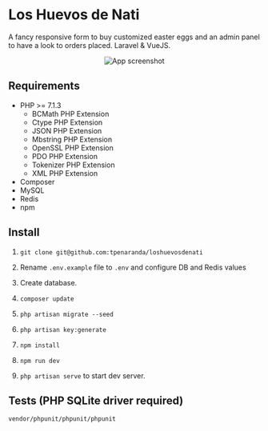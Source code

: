 # Los Huevos de Nati
A fancy responsive form to buy customized easter eggs and an admin panel to have a look to orders placed. Laravel & VueJS.

<p align="center">
  <img src="https://raw.githubusercontent.com/tpenaranda/loshuevosdenati/master/screenshot.png" alt="App screenshot"/>
</p>

## Requirements

* PHP >= 7.1.3
    * BCMath PHP Extension
    * Ctype PHP Extension
    * JSON PHP Extension
    * Mbstring PHP Extension
    * OpenSSL PHP Extension
    * PDO PHP Extension
    * Tokenizer PHP Extension
    * XML PHP Extension
* Composer
* MySQL
* Redis
* npm

## Install

1. `git clone git@github.com:tpenaranda/loshuevosdenati`

2. Rename `.env.example` file to `.env` and configure DB and Redis values

3. Create database.

4. `composer update`

5. `php artisan migrate --seed`

6. `php artisan key:generate`

7. `npm install`

8. `npm run dev`

9. `php artisan serve` to start dev server.

## Tests (PHP SQLite driver required)
`vendor/phpunit/phpunit/phpunit`
